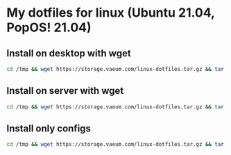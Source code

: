 # My dotfiles for linux (Ubuntu 21.04, PopOS! 21.04)

## Install on desktop with wget

```bash
cd /tmp && wget https://storage.vaeum.com/linux-dotfiles.tar.gz && tar -xzvf linux-dotfiles.tar.gz && cd dotfiles && ./desktop.sh
```

## Install on server with wget

```bash
cd /tmp && wget https://storage.vaeum.com/linux-dotfiles.tar.gz && tar -xzvf linux-dotfiles.tar.gz && cd dotfiles && ./server.sh
```

## Install only configs

```bash
cd /tmp && wget https://storage.vaeum.com/linux-dotfiles.tar.gz && tar -xzvf linux-dotfiles.tar.gz && cd dotfiles && yes | cp -vfa configs/. ~/
```
